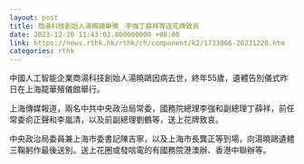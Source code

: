 ```yaml
---
layout: post
title: 商湯科技創始人湯曉鷗舉殯　李強丁薛祥等送花牌致哀
date: 2023-12-20 11:43:02.000000000 +08:00
link: https://news.rthk.hk/rthk/ch/component/k2/1733066-20231220.htm
categories: rthk
---
```


中國人工智能企業商湯科技創始人湯曉鷗因病去世，終年55歲，遺體告別儀式昨日在上海龍華殯儀館舉行。

上海傳媒報道，兩名中共中央政治局常委，國務院總理李強和副總理丁薛祥，前任常委俞正聲和李嵐清，以及前副總理劉鶴等，送上花牌致哀。

中央政治局委員兼上海市委書記陳吉寧，以及上海市長龔正等到場，向湯曉鷗遺體三鞠躬作最後送別。送上花圈或發唁電的有國務院港澳辦、香港中聯辦等。
